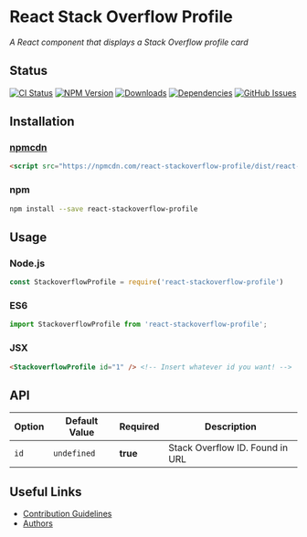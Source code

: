 # React Stack Overflow Profile
_A React component that displays a Stack Overflow profile card_

## Status

[![CI Status](https://img.shields.io/travis/sean-clayton/react-stackoverflow-profile.svg?style=flat-square)](https://travis-ci.org/sean-clayton/react-stackoverflow-profile)
[![NPM Version](https://img.shields.io/npm/v/react-stackoverflow-profile.svg?style=flat-square)](https://www.npmjs.com/package/react-stackoverflow-profile)
[![Downloads](https://img.shields.io/npm/dt/react-stackoverflow-profile.svg?style=flat-square)](https://www.npmjs.com/package/react-stackoverflow-profile)
[![Dependencies](https://img.shields.io/david/sean-clayton/react-stackoverflow-profile.svg?style=flat-square)](https://david-dm.org/sean-clayton/react-stackoverflow-profile)
[![GitHub Issues](https://img.shields.io/github/issues/sean-clayton/react-stackoverflow-profile.svg?style=flat-square)](https://github.com/sean-clayton/react-stackoverflow-profile/issues?q=is%3Aopen+is%3Aissue)

## Installation

### [npmcdn](https://npmcdn.com)

```html
<script src="https://npmcdn.com/react-stackoverflow-profile/dist/react-stackoverflow-profile.min.js"></script>
```

### npm

```bash
npm install --save react-stackoverflow-profile
```

## Usage

### Node.js

```js
const StackoverflowProfile = require('react-stackoverflow-profile')
```

### ES6

```js
import StackoverflowProfile from 'react-stackoverflow-profile';
```

### JSX

```html
<StackoverflowProfile id="1" /> <!-- Insert whatever id you want! -->
```

## API

| Option | Default Value | Required | Description |
|--------|---------------|----------| ----------- |
| `id` | `undefined` | **true** | Stack Overflow ID. Found in URL |

## Useful Links

- [Contribution Guidelines]
- [Authors]

[Contribution Guidelines]: /CONTRIBUTING.md
[Authors]: /AUTHORS
